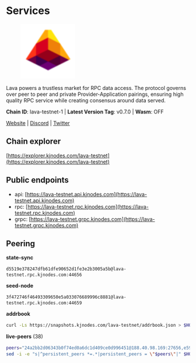# Services

<figure><img src="https://raw.githubusercontent.com/kj89/cosmos-images/main/logos/lava.png" width="150" alt=""><figcaption></figcaption></figure>

Lava powers a trustless market for RPC data access. The protocol  governs over peer to peer and private Provider-Application pairings,  ensuring high quality RPC service while creating consensus around data served.

**Chain ID**: lava-testnet-1 | **Latest Version Tag**: v0.7.0 | **Wasm**: OFF

[Website](https://lavanet.xyz) | [Discord](https://discord.com/invite/Tbk5NxTCdA) | [Twitter](https://twitter.com/lavanetxyz)




## Chain explorer
[https://explorer.kjnodes.com/lava-testnet](https://explorer.kjnodes.com/lava-testnet)

## Public endpoints

* api: [https://lava-testnet.api.kjnodes.com](https://lava-testnet.api.kjnodes.com)
* rpc: [https://lava-testnet.rpc.kjnodes.com](https://lava-testnet.rpc.kjnodes.com)
* grpc: [https://lava-testnet.grpc.kjnodes.com](https://lava-testnet.grpc.kjnodes.com)

## Peering

**state-sync**

```text
d5519e378247dfb61dfe90652d1fe3e2b3005a5b@lava-testnet.rpc.kjnodes.com:44656
```

**seed-node**

```text
3f472746f46493309650e5a033076689996c8881@lava-testnet.rpc.kjnodes.com:44659
```

**addrbook**
```bash
curl -Ls https://snapshots.kjnodes.com/lava-testnet/addrbook.json > $HOME/.lava/config/addrbook.json
```

**live-peers** (38)
```bash
peers="24a2bb2d06343b0f74ed0a6dc1d409ce0d996451@188.40.98.169:27656,e593c7a9ca61f5616119d6beb5bd8ef5dd28d62d@34.246.190.1:26656,5ab0449599aabcf90f664003c2ef1510ecd33b1b@65.21.203.204:11656,d5519e378247dfb61dfe90652d1fe3e2b3005a5b@65.109.68.190:44656,6ba3b6ec03839afffa64c83e18ff80a681f4968d@65.108.194.40:21756,5c2a752c9b1952dbed075c56c600c3a79b58c395@185.16.39.172:27066,a724b94c593241890022e204e0065d8baa67168c@116.202.227.117:44656,5a469a75fb05eddf2d79fb17063cc59e84d0821a@207.180.236.115:34656,0a78dd75926983ba06de451480673487ffa1bcc1@199.175.98.106:26656,3a445bfdbe2d0c8ee82461633aa3af31bc2b4dc0@3.252.219.158:26656,5e068fccd370b2f2e5ab4240a304323af6385f1f@172.93.110.154:27656,14ae45e7f2ff7491cfa686a8fcac7cc095bc38ff@213.239.217.52:39656,fb2b9d41678f3d1c9c0bdef1a87f2037b6b0088a@146.19.24.252:26666,99327e5cf0f31ac3bb1ca8e39cc9f17c823b7ec1@109.236.88.8:26656,9057ee9d3d9b3c42c184dc89a7b2a07026b81a45@31.220.76.131:26656,112fba64a7e5e27b0cf8f02c634334c957891abf@75.119.146.244:28656,e06519a36d7c780af9ad2be69616a98445112c7a@80.79.5.171:29656,c44a02dba51e23ac06b006fb1285988c89051ce7@85.10.198.171:26556,92b2e2f59cbbb11c601919f058575fbc50cb73c6@65.109.183.202:26656,f9af0186eec9a88a5a657deb9a7deff34c05d99f@86.111.48.156:26656,32d0eaa31ab8f9c2779ce9272b7a68f3d15a8e6e@213.239.207.175:40656,74a979f0df53ef6f2ba9ab77c0c9fc5ba9c2bdc5@213.239.215.59:29456,d9703df8c0e5eef6c0766217d611a13ed6ee8d95@88.99.33.248:26656,4f9120f706512162fbe4f39aac78b9924efbec58@65.109.92.235:11036,86868b056de4225ac7c1470e9d7ba2385b59a8bc@67.217.61.134:26656,4e96723af8feb8a515573a7b9391e7bf7d562480@194.163.162.155:26656,bb8c8cea499a1fa7e97922b5a9882c2360c6575a@176.103.222.21:26656,194ad0ab2f1003e123085300b0ca16d57e223be8@94.190.90.38:7060,0d08a1b452e6d7ccdfbc9b54658b5f9ed24eff7b@135.181.138.160:29956,84712b4b59bfdfb4d5818c6baa37ed5b5a8e87f8@85.239.243.211:26656,0adbe1e790b58d19cc53a9839059a95d7d5d7aba@65.109.70.23:19956,67dae0d05a857065afd0286d134cbed1c8e9de40@38.242.231.22:29656,bc2e99e6004bb0b87c72ca10f20cd1617edf70fe@141.94.73.93:56656,eb7832932626c1c636d16e0beb49e0e4498fbd5e@65.108.231.124:20656,e711b6631c3e5bb2f6c389cbc5d422912b05316b@213.239.216.252:33256,0df9cc98fd8e88920efd02425292813108e14a45@185.202.238.214:26656,8d949ac905cf8aa6902a72c8c1fb6bda5a7c4d69@65.108.200.60:21656,4732ed188fbe7603f81d9f4c825397277bb72217@5.75.235.195:26656"
sed -i -e "s|^persistent_peers *=.*|persistent_peers = \"$peers\"|" $HOME/.lava/config/config.toml
```
